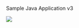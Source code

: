 Sample Java Application v3

![](https://github.com/puneetgavri/DevopsProjectSampleJavaApp/blob/master/CICD.png)
